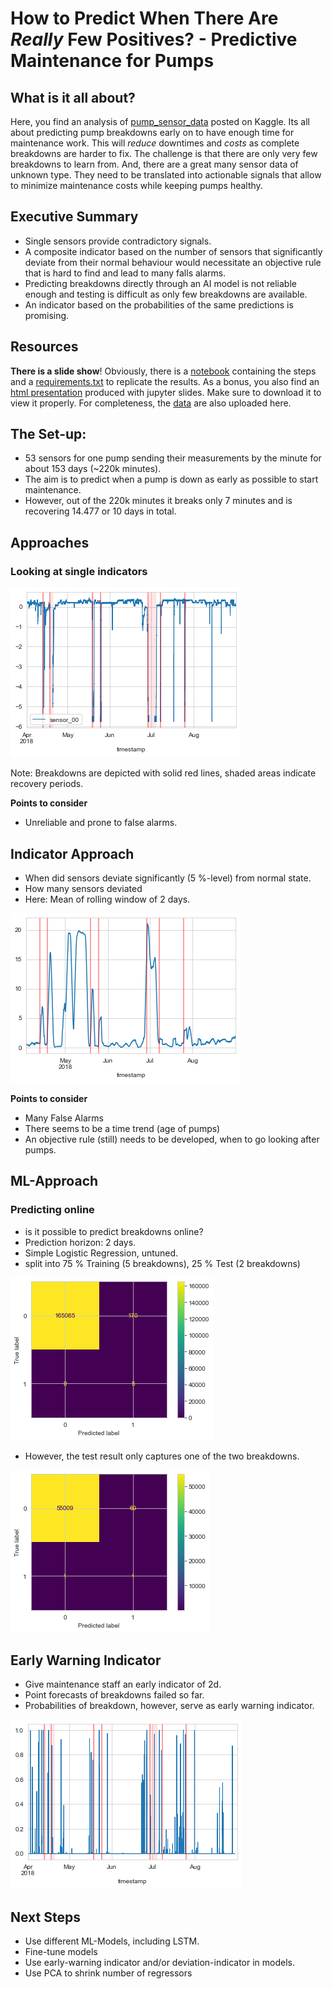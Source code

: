 # How to Predict When There Are *Really* Few Positives? - Predictive Maintenance for Pumps
## What is it all about?
Here, you find an analysis of [pump_sensor_data](https://www.kaggle.com/nphantawee/pump-sensor-data/) posted on Kaggle. Its all about predicting pump breakdowns early on to have 
enough time for maintenance work. This will *reduce* downtimes and *costs* as complete breakdowns are harder to fix. The challenge is that there are only very few breakdowns to learn from. And, there are a great many sensor data of unknown type. They need to be translated into actionable signals that allow to minimize maintenance costs while keeping pumps healthy.
## Executive Summary
- Single sensors provide contradictory signals. 
- A composite indicator based on the number of sensors that significantly deviate from their normal behaviour would necessitate an objective rule that is hard to find and lead to many falls alarms. 
- Predicting breakdowns directly through an AI model is not reliable enough and testing is difficult as only few breakdowns are available. 
- An indicator based on the probabilities of the same predictions is promising.
## Resources 
**There is a slide show**! Obviously, there is a [notebook](https://github.com/dullibri/pump_sensor/blob/main/pump_sensors.ipynb) containing the steps and a [requirements.txt](https://github.com/dullibri/pump_sensor/blob/main/requirements.txt) to replicate the results. 
As a bonus, you also find an [html presentation](https://github.com/dullibri/pump_sensor/blob/main/pump_sensors.slides.html) produced with jupyter slides.
Make sure to download it to view it properly. For completeness, the [data](https://github.com/dullibri/pump_sensor/blob/main/pump_sensors.rar) are also uploaded here.
## The Set-up: 
- 53 sensors for one pump sending their measurements by the minute for about 153 days (~220k minutes). 
- The aim is to predict when a pump is down as early as possible to start maintenance.
- However, out of the 220k minutes it breaks only 7 minutes and is recovering 14.477 or 10 days in total.

## Approaches
### Looking at single indicators
![Is this a good indicator?](https://github.com/dullibri/pump_sensor/blob/main/sensor_and_breakdowns.png?raw=true)

Note: Breakdowns are depicted with solid red lines, shaded areas indicate recovery periods.

**Points to consider**

- Unreliable and prone to false alarms.

## Indicator Approach

- When did sensors deviate significantly (5 %-level) from normal state.
- How many sensors deviated
- Here: Mean of rolling window of 2 days.

![Indicator](https://github.com/dullibri/pump_sensor/blob/main/indicator_approach.png?raw=true)

**Points to consider**

- Many False Alarms
- There seems to be a time trend (age of pumps)
- An objective rule (still) needs to be developed, when to go looking after pumps.

## ML-Approach

### Predicting online

- is it possible to predict breakdowns online?
- Prediction horizon: 2 days.
- Simple Logistic Regression, untuned.
- split into 75 % Training (5 breakdowns), 25 % Test (2 breakdowns)

![](https://github.com/dullibri/pump_sensor/blob/main/training_ml.png?raw=true)

- However, the test result only captures one of the two breakdowns.

![](https://github.com/dullibri/pump_sensor/blob/main/test.png?raw=true)


## Early Warning Indicator

- Give maintenance staff an early indicator of 2d.
- Point forecasts of breakdowns failed so far.
- Probabilities of breakdown, however, serve as early warning indicator.

![](https://github.com/dullibri/pump_sensor/blob/main/early_indicator.png?raw=true)

## Next Steps

- Use different ML-Models, including LSTM.
- Fine-tune models
- Use early-warning indicator and/or deviation-indicator in models.
- Use PCA to shrink number of regressors










